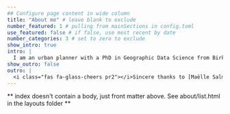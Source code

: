 ```yaml
---
## Configure page content in wide column
title: "About me" # leave blank to exclude
number_featured: 1 # pulling from mainSections in config.toml
use_featured: false # if false, use most recent by date
number_categories: 3 # set to zero to exclude
show_intro: true
intro: |
  I am an urban planner with a PhD in Geographic Data Science from Birkbeck, University of London. I am currently a research assistant at the Institute for Applied Economic Research (IPEA), in Brazil. My research focuses on inequalities in access to opportunities and spatial segregation in cities, by applying spatial analysis, modelling, and simulation techniques to urban systems. 
show_outro: false
outro: |
  <i class="fas fa-glass-cheers pr2"></i>Sincere thanks to [Maëlle Salmon](https://masalmon.eu/) for her help naming this Hugo theme!
---
```


** index doesn't contain a body, just front matter above.
See about/list.html in the layouts folder **
